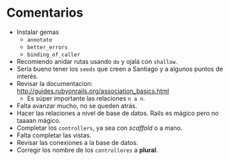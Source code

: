# Comentarios

* Instalar gemas
	* `annotate`
	* `better_errors`
	* `binding_of_caller`
* Recomiendo anidar rutas usando `do` y ojalá con `shallow`.
* Sería bueno tener los `seeds` que creen a Santiago y a algunos puntos de interés.
* Revisar la documentacion: http://guides.rubyonrails.org/association_basics.html
	* Es súper importante las relaciones `n a n`.
* Falta avanzar mucho, no se queden atrás.
* Hacer las relaciones a nivel de base de datos. Rails es mágico pero no taaaan mágico.
* Completar los `controllers`, ya sea con *scaffold* o a mano.
* Falta completar las vistas.
* Revisar las conexiones a la base de datos.
* Corregir los nombre de los `controllores` a **plural**.

